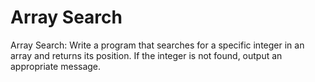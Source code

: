# Array Search
Array Search: Write a program that searches for a specific integer in an array and returns its position. If the integer is not found, output an appropriate message.

